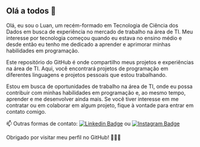 ## Olá a todos 👋

Olá, eu sou o Luan, um recém-formado em Tecnologia de Ciência dos Dados em busca de experiência no mercado de trabalho na área de TI. Meu interesse por tecnologia começou quando eu estava no ensino médio e desde então eu tenho me dedicado a aprender e aprimorar minhas habilidades em programação.

Este repositório do GitHub é onde compartilho meus projetos e experiências na área de TI. Aqui, você encontrará projetos de programação em diferentes linguagens e projetos pessoais que estou trabalhando.

Estou em busca de oportunidades de trabalho na área de TI, onde eu possa contribuir com minhas habilidades em programação e, ao mesmo tempo, aprender e me desenvolver ainda mais. Se você tiver interesse em me contratar ou em colaborar em algum projeto, fique à vontade para entrar em contato comigo.

📫 Outras formas de contato: [![Linkedin Badge](https://img.shields.io/badge/-LinkedIn-black?logo=Linkedin&logoColor=blue&link=https://www.linkedin.com/in/luanevangelista)](https://www.linkedin.com/in/luanevangelista) ou  [![Instagram Badge](https://img.shields.io/badge/-Instagram-black?style=for-the-badge&logo=instagram&logoColor=white&link=https://www.instagram.com/luanp.e)](https://www.instagram.com/luanp.e)


Obrigado por visitar meu perfil no GitHub! 👨🏽‍💻
<!---
LuanEvangelista/LuanEvangelista is a ✨ special ✨ repository because its `README.md` (this file) appears on your GitHub profile.
You can click the Preview link to take a look at your changes.
--->
